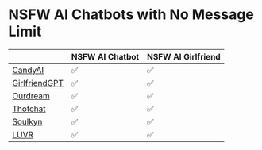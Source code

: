 # NSFW AI Chatbots with No Message Limit



|               | NSFW AI Chatbot | NSFW AI Girlfriend |
|---------------|-----------------|--------------------|
| [CandyAI](https://nsfwgen.xyz/candyai)       | ✅               | ✅                  |
| [GirlfriendGPT](https://nsfwgen.xyz/girlfriendgpt)  | ✅               | ✅                  |
| [Ourdream](https://nsfwgen.xyz/ourdream)       | ✅               | ✅                  |
| [Thotchat](https://nsfwgen.xyz/thotchat)       | ✅               | ✅                  |
| [Soulkyn](https://nsfwgen.xyz/soulkyn)        | ✅               | ✅                  |
| [LUVR](https://nsfwgen.xyz/luvr)           | ✅               | ✅                  |
